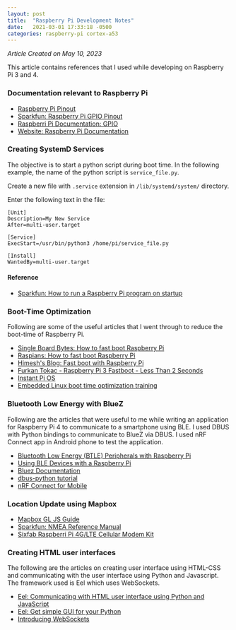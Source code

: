 ```yaml
---
layout: post
title:  "Raspberry Pi Development Notes"
date:   2021-03-01 17:33:18 -0500
categories: raspberry-pi cortex-a53
---
```

*Article Created on May 10, 2023*

This article contains references that I used while developing on Raspberry Pi 3 and 4.

### Documentation relevant to Raspberry Pi

* [Raspberry Pi Pinout][ref_0_1]
* [Sparkfun: Raspberry Pi GPIO Pinout][ref_0_2]
* [Raspberri Pi Documentation: GPIO][ref_0_3]
* [Website: Raspberry Pi Documentation][ref_0_4]

[ref_0_1]: https://pinout.xyz/
[ref_0_2]: https://learn.sparkfun.com/tutorials/raspberry-gpio/gpio-pinout
[ref_0_3]: https://www.raspberrypi.com/documentation/computers/raspberry-pi.html
[ref_0_4]: https://www.raspberrypi.com/documentation/

### Creating SystemD Services
The objective is to start a python script during boot time. In the following example, the name of the python script is `service_file.py`.

Create a new file with `.service` extension in `/lib/systemd/system/` directory.

Enter the following text in the file:
```
[Unit]
Description=My New Service
After=multi-user.target

[Service]
ExecStart=/usr/bin/python3 /home/pi/service_file.py

[Install]
WantedBy=multi-user.target
```

#### Reference
* [Sparkfun: How to run a Raspberry Pi program on startup][ref_1_1]

[ref_1_1]: https://learn.sparkfun.com/tutorials/how-to-run-a-raspberry-pi-program-on-startup#method-3-systemd

### Boot-Time Optimization

Following are some of the useful articles that I went through to reduce the boot-time of Raspberry Pi.

* [Single Board Bytes: How to fast boot Raspberry Pi][ref_2_1]
* [Raspians: How to fast boot Raspberry Pi][ref_2_2]
* [Himesh's Blog: Fast boot with Raspberry Pi][ref_2_3]
* [Furkan Tokac - Raspberry Pi 3 Fastboot - Less Than 2 Seconds][ref_2_4]
* [Instant Pi OS][ref_2_5]
* [Embedded Linux boot time optimization training][ref_2_6]

[ref_2_1]: https://singleboardbytes.com/637/how-to-fast-boot-raspberry-pi.htm
[ref_2_2]: https://raspians.com/how-to-fast-boot-raspberry-pi/
[ref_2_3]: https://himeshp.blogspot.com/2018/08/fast-boot-with-raspberry-pi.html
[ref_2_4]: https://www.furkantokac.com/rpi3-fast-boot-less-than-2-seconds/
[ref_2_5]: https://github.com/IronOxidizer/instant-pi
[ref_2_6]: https://bootlin.com/doc/training/boot-time/boot-time-slides.pdf

### Bluetooth Low Energy with BlueZ
Following are the articles that were useful to me while writing an application for Raspberry Pi 4 to communicate to a smartphone using BLE. I used DBUS with Python bindings to communicate to BlueZ via DBUS. I used nRF Connect app in Android phone to test the application.

* [Bluetooth Low Energy (BTLE) Peripherals with Raspberry Pi][ref_3_1]
* [Using BLE Devices with a Raspberry Pi][ref_3_2]
* [Bluez Documentation][ref_3_3]
* [dbus-python tutorial][ref_3_4]
* [nRF Connect for Mobile][ref_3_5]

[ref_3_1]: https://www.raspberrypi-bluetooth.com/index.html
[ref_3_2]: https://www.argenox.com/library/bluetooth-low-energy/using-raspberry-pi-ble/
[ref_3_3]: https://github.com/bluez/bluez/tree/master/doc
[ref_3_4]: https://dbus.freedesktop.org/doc/dbus-python/tutorial.html
[ref_3_5]: https://play.google.com/store/apps/details?id=no.nordicsemi.android.mcp&hl=en_CA&gl=US

### Location Update using Mapbox

* [Mapbox GL JS Guide][ref_4_1]
* [Sparkfun: NMEA Reference Manual][ref_4_2]
* [Sixfab Raspberri Pi 4G/LTE Cellular Modem Kit][ref_4_3]

[ref_4_1]: https://docs.mapbox.com/mapbox-gl-js/guides/
[ref_4_2]: https://www.sparkfun.com/datasheets/GPS/NMEA%20Reference%20Manual-Rev2.1-Dec07.pdf
[ref_4_3]: https://sixfab.com/product/raspberry-pi-4g-lte-modem-kit/

### Creating HTML user interfaces
The following are the articles on creating user interface using HTML-CSS and communicating with the user interface using Python and Javascript. The framework used is Eel which uses WebSockets.

* [Eel: Communicating with HTML user interface using Python and JavaScript][ref_5_1]
* [Eel: Get simple GUI for your Python][ref_5_2]
* [Introducing WebSockets][ref_5_3]

[ref_5_1]: https://github.com/python-eel/Eel
[ref_5_2]: https://sed-paris.gitlabpages.inria.fr/developer-meetups/2019-01-22/DevMeetup-Eel-20190122.pdf
[ref_5_3]: https://web.dev/websockets-basics/
